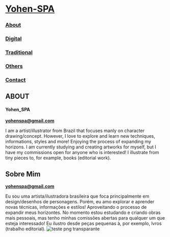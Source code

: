 # [Yohen-SPA](README.md)

### [About](About/index.md)

### [Digital](digital/index.md)

### [Traditional](traditional/index.md)

### [Others](Others/index.md)

### [Contact](Contact/index.md)

## ABOUT
#### Yohen_SPA
**yohenspa@gmail.com**

I am a artist/illustrator from Brazil that focuses manly on character drawing/concept. However, I love to explore and learn new techniques, informations, styles and more! Enjoying the process of expanding my horizons.
I am currently studying and creating artworks for myself, but I have my commissions open for anyone who is interested! I illustrate from tiny pieces to, for example, books (editorial work).
## Sobre Mim
**yohenspa@gmail.com**

Eu sou uma artista/ilustradora brasileira que foca principalmente em design/desenhos de personagens. Porém, eu amo explorar e aprender novas técnicas, informações e estilos! Aproveitando o processo de expandir meus horizontes.
No momento estou estudando e criando obras mais pessoais, mas tenho minhas comissões abertas para qualquer um que esteja interessado! Eu ilustro desde peças pequenas à, por exemplo, lvros (trabalho editorial).
![teste  png transparante](https://github.com/Yohen-SPA/Yohen-SPA.github.io/assets/162649023/1414a234-0119-423d-a0a8-461247f3a9c8)
